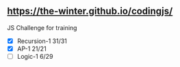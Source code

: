 https://the-winter.github.io/codingjs/
--------------------------------------

JS Challenge for training

- [x] Recursion-1 31/31
- [x] AP-1 21/21
- [ ] Logic-1 6/29